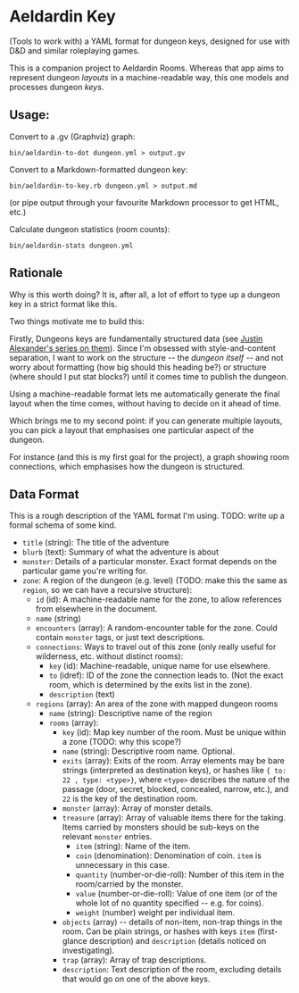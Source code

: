 
# Aeldardin Key

(Tools to work with) a YAML format for dungeon keys, designed for use with D&D and similar roleplaying games. 

This is a companion project to Aeldardin Rooms.
Whereas that app aims to represent dungeon _layouts_ in a machine-readable way,
this one models and processes dungeon _keys_.

## Usage:

Convert to a .gv (Graphviz) graph:

    bin/aeldardin-to-dot dungeon.yml > output.gv

Convert to a Markdown-formatted dungeon key:

    bin/aeldardin-to-key.rb dungeon.yml > output.md

(or pipe output through your favourite Markdown processor to get HTML, etc.)

Calculate dungeon statistics (room counts):

    bin/aeldardin-stats dungeon.yml

## Rationale

Why is this worth doing?
It is, after all, a lot of effort to type up a dungeon key in a strict format like this.

Two things motivate me to build this:

Firstly, Dungeons keys are fundamentally structured data (see [Justin Alexander's series on them](http://thealexandrian.net/wordpress/35180/roleplaying-games/the-art-of-the-key)).
Since I'm obsessed with style-and-content separation, I want to work on the structure -- the _dungeon itself_ -- and not worry about formatting (how big should this heading be?) or structure (where should I put stat blocks?) until it comes time to publish the dungeon.

Using a machine-readable format lets me automatically generate the final layout when the time comes, without having to decide on it ahead of time.

Which brings me to my second point: if you can generate multiple layouts, you can pick a layout that emphasises one particular aspect of the dungeon.

For instance (and this is my first goal for the project), a graph showing room connections, which emphasises how the dungeon is structured.

## Data Format

This is a rough description of the YAML format I'm using.
TODO: write up a formal schema of some kind.

* `title` (string): The title of the adventure
* `blurb` (text): Summary of what the adventure is about
* `monster`: Details of a particular monster. Exact format depends on the particular game you're writing for.
* `zone`: A region of the dungeon (e.g. level) (TODO: make this the same as `region`, so we can have a recursive structure):
  * `id` (id): A machine-readable name for the zone, to allow references from elsewhere in the document.
  * `name` (string)
  * `encounters` (array): A random-encounter table for the zone. Could contain `monster` tags, or just text descriptions.
  * `connections`: Ways to travel out of this zone (only really useful for wilderness, etc. without distinct rooms):
    * `key` (id): Machine-readable, unique name for use elsewhere.
    * `to` (idref): ID of the zone the connection leads to. (Not the exact room, which is determined by the exits list in the zone).
    * `description` (text)
  * `regions` (array): An area of the zone with mapped dungeon rooms
    * `name` (string): Descriptive name of the region
    * `rooms` (array):
      * `key` (id): Map key number of the room. Must be unique within a zone (TODO: why this scope?)
      * `name` (string): Descriptive room name. Optional.
      * `exits` (array): Exits of the room. Array elements may be bare strings (interpreted as destination keys), or hashes like `{ to: 22 , type: <type>}`, where `<type>` describes the nature of the passage (door, secret, blocked, concealed, narrow, etc.), and `22` is the key of the destination room.
      * `monster` (array): Array of monster details.
      * `treasure` (array): Array of valuable items there for the taking. Items carried by monsters should be sub-keys on the relevant `monster` entries.
        * `item` (string): Name of the item.
        * `coin` (denomination): Denomination of coin. `item` is unnecessary in this case.
        * `quantity` (number-or-die-roll): Number of this item in the room/carried by the monster.
        * `value` (number-or-die-roll): Value of one item (or of the whole lot of no quantity specified -- e.g. for coins).
        * `weight` (number) weight per individual item.
      * `objects` (array) -- details of non-item, non-trap things in the room. Can be plain strings, or hashes with keys `item` (first-glance description) and `description` (details noticed on investigating).
      * `trap` (array): Array of trap descriptions.
      * `description`: Text description of the room, excluding details that would go on one of the above keys.
